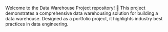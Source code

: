 Welcome to the Data Warehouse Project repository! 🚀
This project demonstrates a comprehensive data warehousing solution for building a data warehouse. Designed as a portfolio project, it highlights industry best practices in data engineering.
